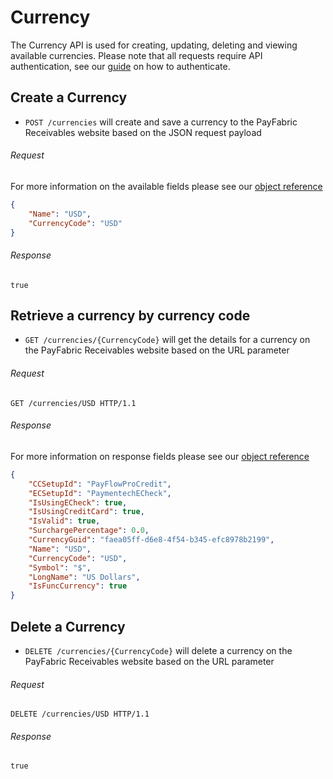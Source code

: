 Currency
============

The Currency API is used for creating, updating, deleting and viewing available currencies. Please note that all requests require API authentication, see our [guide](Token.md) on how to authenticate.

Create a Currency
--------------------

* `POST /currencies` will create and save a currency to the PayFabric Receivables website based on the JSON request payload

###### Request
For more information on the available fields please see our [object reference](../../Objects/Currency.md#CurrencyPost)
```json
{
	"Name": "USD",
	"CurrencyCode": "USD"
}
```

###### Response
```text
true
```


Retrieve a currency by currency code
--------------------

* `GET /currencies/{CurrencyCode}` will get the details for a currency on the PayFabric Receivables website based on the URL parameter

###### Request
```http
GET /currencies/USD HTTP/1.1
```

###### Response
For more information on response fields please see our [object reference](../../Objects/Currency.md#CurrencyResponse)
```json
{
	"CCSetupId": "PayFlowProCredit",
	"ECSetupId": "PaymentechECheck",
	"IsUsingECheck": true,
	"IsUsingCreditCard": true,
	"IsValid": true,
	"SurchargePercentage": 0.0,
	"CurrencyGuid": "faea05ff-d6e8-4f54-b345-efc8978b2199",
	"Name": "USD",
	"CurrencyCode": "USD",
	"Symbol": "$",
	"LongName": "US Dollars",
	"IsFuncCurrency": true
}
```


Delete a Currency
--------------------

* `DELETE /currencies/{CurrencyCode}` will delete a currency on the PayFabric Receivables website based on the URL parameter

###### Request
```http
DELETE /currencies/USD HTTP/1.1
```

###### Response
```text
true
```
